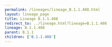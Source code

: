 ```yaml
---
permalink: /lineages/lineage_B.1.1.408.html
layout: lineage_page
title: Lineage B.1.1.408
redirect_to: ../lineage.html?lineage=B.1.1.408
lineage: B.1.1.408
parent: B.1.1
children: ['B.1.1.408']
---
```

